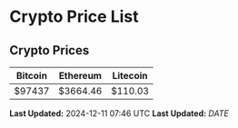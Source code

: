 # Crypto Price List

## Crypto Prices
| Bitcoin | Ethereum | Litecoin |
| ------- | -------- | -------- |
| $97437 | $3664.46 | $110.03 |
**Last Updated:** 2024-12-11 07:46 UTC
**Last Updated:** $DATE$

